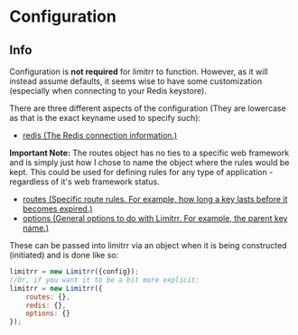 # Configuration

## Info 

Configuration is **not required** for limitrr to function. However, as it will instead assume defaults, it seems wise to have some customization (especially when connecting to your Redis keystore).

There are three different aspects of the configuration (They are lowercase as that is the exact keyname used to specify such):

- [redis (The Redis connection information.)](redis.md)

**Important Note:** The routes object has no ties to a specific web framework and is simply just how I chose to name the object where the rules would be kept. This could be used for defining rules for any type of application - regardless of it's web framework status.
- [routes (Specific route rules. For example, how long a key lasts before it becomes expired.)](routes.md)
- [options (General options to do with Limitrr. For example, the parent key name.)](options.md)

These can be passed into limitrr via an object when it is being constructed (initiated) and is done like so:

```javascript
limitrr = new Limitrr({config});
//Or, if you want it to be a bit more explicit:
limitrr = new Limitrr({
    routes: {},
    redis: {},
    options: {}
});
```